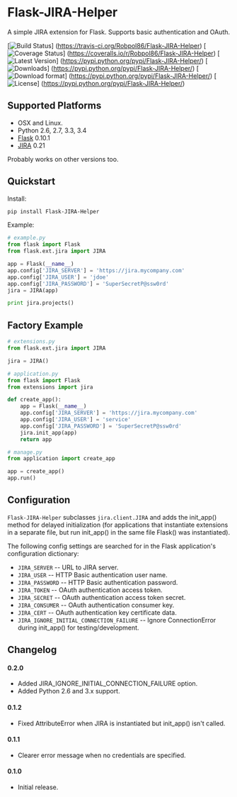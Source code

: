 # Flask-JIRA-Helper

A simple JIRA extension for Flask. Supports basic authentication and OAuth.

[![Build Status](https://travis-ci.org/Robpol86/Flask-JIRA-Helper.svg?branch=master)]
(https://travis-ci.org/Robpol86/Flask-JIRA-Helper)
[![Coverage Status](https://img.shields.io/coveralls/Robpol86/Flask-JIRA-Helper.svg)]
(https://coveralls.io/r/Robpol86/Flask-JIRA-Helper)
[![Latest Version](https://img.shields.io/pypi/v/Flask-JIRA-Helper.svg)]
(https://pypi.python.org/pypi/Flask-JIRA-Helper/)
[![Downloads](https://img.shields.io/pypi/dm/Flask-JIRA-Helper.svg)]
(https://pypi.python.org/pypi/Flask-JIRA-Helper/)
[![Download format](https://img.shields.io/pypi/format/Flask-JIRA-Helper.svg)]
(https://pypi.python.org/pypi/Flask-JIRA-Helper/)
[![License](https://img.shields.io/pypi/l/Flask-JIRA-Helper.svg)]
(https://pypi.python.org/pypi/Flask-JIRA-Helper/)

## Supported Platforms

* OSX and Linux.
* Python 2.6, 2.7, 3.3, 3.4
* [Flask](http://flask.pocoo.org/) 0.10.1
* [JIRA](http://jira-python.readthedocs.org/en/latest/) 0.21

Probably works on other versions too.

## Quickstart

Install:
```bash
pip install Flask-JIRA-Helper
```

Example:
```python
# example.py
from flask import Flask
from flask.ext.jira import JIRA

app = Flask(__name__)
app.config['JIRA_SERVER'] = 'https://jira.mycompany.com'
app.config['JIRA_USER'] = 'jdoe'
app.config['JIRA_PASSWORD'] = 'SuperSecretP@ssw0rd'
jira = JIRA(app)

print jira.projects()
```

## Factory Example

```python
# extensions.py
from flask.ext.jira import JIRA

jira = JIRA()
```

```python
# application.py
from flask import Flask
from extensions import jira

def create_app():
    app = Flask(__name__)
    app.config['JIRA_SERVER'] = 'https://jira.mycompany.com'
    app.config['JIRA_USER'] = 'service'
    app.config['JIRA_PASSWORD'] = 'SuperSecretP@ssw0rd'
    jira.init_app(app)
    return app
```

```python
# manage.py
from application import create_app

app = create_app()
app.run()
```

## Configuration

`Flask-JIRA-Helper` subclasses `jira.client.JIRA` and adds the init_app() method for delayed initialization (for
applications that instantiate extensions in a separate file, but run init_app() in the same file Flask() was
instantiated).

The following config settings are searched for in the Flask application's configuration dictionary:
* `JIRA_SERVER` -- URL to JIRA server.
* `JIRA_USER` -- HTTP Basic authentication user name.
* `JIRA_PASSWORD` -- HTTP Basic authentication password.
* `JIRA_TOKEN` -- OAuth authentication access token.
* `JIRA_SECRET` -- OAuth authentication access token secret.
* `JIRA_CONSUMER` -- OAuth authentication consumer key.
* `JIRA_CERT` -- OAuth authentication key certificate data.
* `JIRA_IGNORE_INITIAL_CONNECTION_FAILURE` -- Ignore ConnectionError during init_app() for testing/development.

## Changelog

#### 0.2.0

* Added JIRA_IGNORE_INITIAL_CONNECTION_FAILURE option.
* Added Python 2.6 and 3.x support.

#### 0.1.2

* Fixed AttributeError when JIRA is instantiated but init_app() isn't called.

#### 0.1.1

* Clearer error message when no credentials are specified.

#### 0.1.0

* Initial release.
